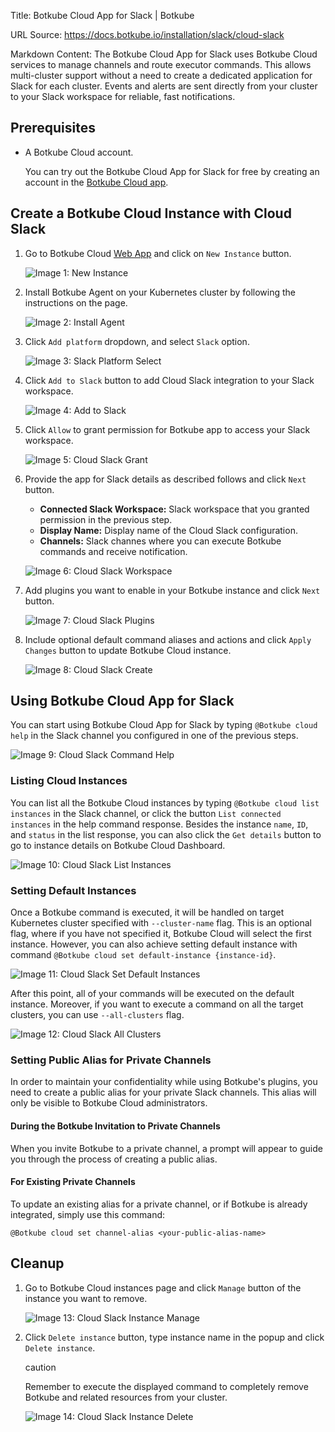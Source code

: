 Title: Botkube Cloud App for Slack | Botkube

URL Source: https://docs.botkube.io/installation/slack/cloud-slack

Markdown Content:
The Botkube Cloud App for Slack uses Botkube Cloud services to manage channels and route executor commands. This allows multi-cluster support without a need to create a dedicated application for Slack for each cluster. Events and alerts are sent directly from your cluster to your Slack workspace for reliable, fast notifications.

Prerequisites[​](#prerequisites "Direct link to Prerequisites")
---------------------------------------------------------------

*   A Botkube Cloud account.
    
    You can try out the Botkube Cloud App for Slack for free by creating an account in the [Botkube Cloud app](https://app.botkube.io/).
    

Create a Botkube Cloud Instance with Cloud Slack[​](#create-a-botkube-cloud-instance-with-cloud-slack "Direct link to Create a Botkube Cloud Instance with Cloud Slack")
------------------------------------------------------------------------------------------------------------------------------------------------------------------------

1.  Go to Botkube Cloud [Web App](https://app.botkube.io/) and click on `New Instance` button.
    
    ![Image 1: New Instance](https://docs.botkube.io/assets/images/cloud_slack_new_instance-65f57c9b6c2e30c7b6250b1ebebf306c.png)
    
2.  Install Botkube Agent on your Kubernetes cluster by following the instructions on the page.
    
    ![Image 2: Install Agent](https://docs.botkube.io/assets/images/cloud_slack_install-c457bdc2758930b79f90849e72f6ebf2.png)
    
3.  Click `Add platform` dropdown, and select `Slack` option.
    
    ![Image 3: Slack Platform Select](https://docs.botkube.io/assets/images/cloud_slack_select_slack-c32779447fc66ed5091a858d0c7e2e46.png)
    
4.  Click `Add to Slack` button to add Cloud Slack integration to your Slack workspace.
    
    ![Image 4: Add to Slack](https://docs.botkube.io/assets/images/cloud_slack_add_to_slack-29428c5a907db8aeb0bd91a1488b35a6.png)
    
5.  Click `Allow` to grant permission for Botkube app to access your Slack workspace.
    
    ![Image 5: Cloud Slack Grant](https://docs.botkube.io/assets/images/cloud_slack_grant-891b3b884c149cc8285622770dbdb140.png)
    
6.  Provide the app for Slack details as described follows and click `Next` button.
    
    *   **Connected Slack Workspace:** Slack workspace that you granted permission in the previous step.
    *   **Display Name:** Display name of the Cloud Slack configuration.
    *   **Channels:** Slack channes where you can execute Botkube commands and receive notification.
    
    ![Image 6: Cloud Slack Workspace](https://docs.botkube.io/assets/images/cloud_slack_workspace_details-769c2e33f6d5b18a9c20071d671af71e.png)
    
7.  Add plugins you want to enable in your Botkube instance and click `Next` button.
    
    ![Image 7: Cloud Slack Plugins](https://docs.botkube.io/assets/images/cloud_slack_add_plugins-889f253b85edf139ee9c89e70400e28a.png)
    
8.  Include optional default command aliases and actions and click `Apply Changes` button to update Botkube Cloud instance.
    
    ![Image 8: Cloud Slack Create](https://docs.botkube.io/assets/images/cloud_slack_create-e87f2bc4d8da6a31a5c3b18c095735de.png)
    

Using Botkube Cloud App for Slack[​](#using-botkube-cloud-app-for-slack "Direct link to Using Botkube Cloud App for Slack")
---------------------------------------------------------------------------------------------------------------------------

You can start using Botkube Cloud App for Slack by typing `@Botkube cloud help` in the Slack channel you configured in one of the previous steps.

![Image 9: Cloud Slack Command Help](https://docs.botkube.io/assets/images/cloud_slack_command_help-806b8a1c8238a93638259241e41741e3.png)

### Listing Cloud Instances[​](#listing-cloud-instances "Direct link to Listing Cloud Instances")

You can list all the Botkube Cloud instances by typing `@Botkube cloud list instances` in the Slack channel, or click the button `List connected instances` in the help command response. Besides the instance `name`, `ID`, and `status` in the list response, you can also click the `Get details` button to go to instance details on Botkube Cloud Dashboard.

![Image 10: Cloud Slack List Instances](https://docs.botkube.io/assets/images/cloud_slack_command_list_instances-b9d9661ea10f591eb72f92a79430d9cf.png)

### Setting Default Instances[​](#setting-default-instances "Direct link to Setting Default Instances")

Once a Botkube command is executed, it will be handled on target Kubernetes cluster specified with `--cluster-name` flag. This is an optional flag, where if you have not specified it, Botkube Cloud will select the first instance. However, you can also achieve setting default instance with command `@Botkube cloud set default-instance {instance-id}`.

![Image 11: Cloud Slack Set Default Instances](https://docs.botkube.io/assets/images/cloud_slack_command_set_default-8bdb16f71ec8f0cb97d41967707477e4.png)

After this point, all of your commands will be executed on the default instance. Moreover, if you want to execute a command on all the target clusters, you can use `--all-clusters` flag.

![Image 12: Cloud Slack All Clusters](https://docs.botkube.io/assets/images/cloud_slack_command_all_clusters-ff8c8984bb8097d34b419a6cfddb7cd0.png)

### Setting Public Alias for Private Channels[​](#setting-public-alias-for-private-channels "Direct link to Setting Public Alias for Private Channels")

In order to maintain your confidentiality while using Botkube's plugins, you need to create a public alias for your private Slack channels. This alias will only be visible to Botkube Cloud administrators.

#### During the Botkube Invitation to Private Channels[​](#during-the-botkube-invitation-to-private-channels "Direct link to During the Botkube Invitation to Private Channels")

When you invite Botkube to a private channel, a prompt will appear to guide you through the process of creating a public alias.

#### For Existing Private Channels[​](#for-existing-private-channels "Direct link to For Existing Private Channels")

To update an existing alias for a private channel, or if Botkube is already integrated, simply use this command:

```
@Botkube cloud set channel-alias <your-public-alias-name>
```

Cleanup[​](#cleanup "Direct link to Cleanup")
---------------------------------------------

1.  Go to Botkube Cloud instances page and click `Manage` button of the instance you want to remove.
    
    ![Image 13: Cloud Slack Instance Manage](https://docs.botkube.io/assets/images/cloud_slack_instance_list_manage-49d417014a51479f9513b83a7ca2c9a2.png)
    
2.  Click `Delete instance` button, type instance name in the popup and click `Delete instance`.
    
    caution
    
    Remember to execute the displayed command to completely remove Botkube and related resources from your cluster.
    
    ![Image 14: Cloud Slack Instance Delete](https://docs.botkube.io/assets/images/cloud_slack_instance_delete-27fe3622760a4cbbd7c92d13d7ddcd41.png)
